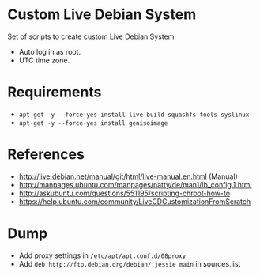 # Custom Live Debian System
Set of scripts to create custom Live Debian System.
* Auto log in as root.
* UTC time zone.

# Requirements
* `apt-get -y --force-yes install live-build squashfs-tools syslinux`
* `apt-get -y --force-yes install genisoimage` 

# References
* http://live.debian.net/manual/git/html/live-manual.en.html (Manual)
* http://manpages.ubuntu.com/manpages/natty/de/man1/lb_config.1.html
* http://askubuntu.com/questions/551195/scripting-chroot-how-to
* https://help.ubuntu.com/community/LiveCDCustomizationFromScratch


# Dump
* Add proxy settings in  `/etc/apt/apt.conf.d/08proxy`
* Add `deb http://ftp.debian.org/debian/ jessie main` in sources.list

